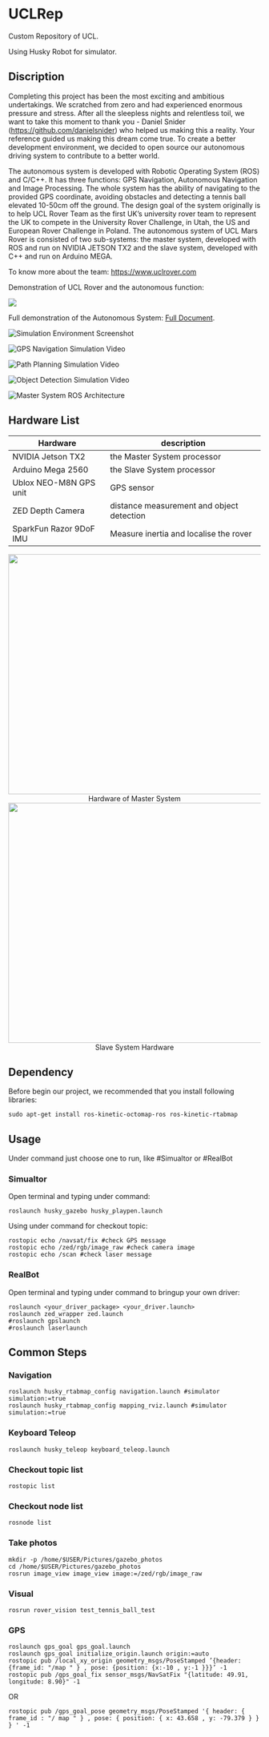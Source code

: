 # UCLRep
Custom Repository of UCL.

Using Husky Robot for simulator.

## Discription

Completing this project has been the most exciting and ambitious undertakings. We scratched from zero and had experienced enormous pressure and stress. After all the sleepless nights and relentless toil, we want to take this moment to thank you - Daniel Snider (https://github.com/danielsnider) who helped us making this a reality. Your reference guided us making this dream come true. To create a better development environment, we decided to open source our autonomous driving system to contribute to a better world.

The autonomous system is developed with Robotic Operating System (ROS) and C/C++. It has three functions: GPS Navigation, Autonomous Navigation and Image Processing. The whole system has the ability of navigating to the provided GPS coordinate, avoiding obstacles and detecting a tennis ball elevated 10-50cm off the ground. The design goal of the system originally is to help UCL Rover Team as the first UK’s university rover team to represent the UK to compete in the University Rover Challenge, in Utah, the US and European Rover Challenge in Poland. The autonomous system of UCL Mars Rover is consisted of two sub-systems: the master system, developed with ROS and run on NVIDIA JETSON TX2 and the slave system, developed with C++ and run on Arduino MEGA.

To know more about the team: https://www.uclrover.com

Demonstration of UCL Rover and the autonomous function:

[![](images/ucl_rover.png)](https://youtu.be/lozCbwh67XY "UCL Rover Promotional Video | European Rover Challenge 2018")

Full demonstration of the Autonomous System: [Full Document](https://github.com/CustRep/UCLRep/blob/master/doc/The%20Autonomous%20System%20Demonstration.pdf).

![](images/simulation_environment.png "Simulation Environment Screenshot")

![](images/gps_navigation_simulation.png "GPS Navigation Simulation Video")

![](images/path_planning_simulation.png "Path Planning Simulation Video")

![](images/object_detection_simulation.png "Object Detection Simulation Video")

![](images/master_system_ros_architecture.png "Master System ROS Architecture")

## Hardware List

| Hardware |  description |
|----------|--------------|
| NVIDIA Jetson TX2 | the Master System processor|
| Arduino Mega 2560 | the Slave System processor |
| Ublox NEO-M8N GPS unit | GPS sensor |
|ZED Depth Camera |distance measurement and object detection |
|SparkFun Razor 9DoF IMU |Measure inertia and localise the rover |

<div align=center><img width="640" height="480" src="images/hardware_of_master_system.png"/>
Hardware of Master System</div>

<div align=center><img width="640" height="480" src="images/slave_system_hardware.png"/>
Slave System Hardware</div>

## Dependency

Before begin our project, we recommended that you install following libraries:
```
sudo apt-get install ros-kinetic-octomap-ros ros-kinetic-rtabmap
```

## Usage

Under command just choose one to run, like #Simualtor or #RealBot
### Simualtor

Open terminal and typing under command:
```
roslaunch husky_gazebo husky_playpen.launch
```

Using under command for checkout topic:
```
rostopic echo /navsat/fix #check GPS message
rostopic echo /zed/rgb/image_raw #check camera image
rostopic echo /scan #check laser message
```
### RealBot

Open terminal and typing under command to bringup your own driver:
```
roslaunch <your_driver_package> <your_driver.launch>
roslaunch zed_wrapper zed.launch
#roslaunch gpslaunch 
#roslaunch laserlaunch
```

## Common Steps

### Navigation
```
roslaunch husky_rtabmap_config navigation.launch #simulator simulation:=true
roslaunch husky_rtabmap_config mapping_rviz.launch #simulator simulation:=true
```

### Keyboard Teleop
```
roslaunch husky_teleop keyboard_teleop.launch
```

### Checkout topic list
```
rostopic list
```

### Checkout node list
```
rosnode list
```

### Take photos
```
mkdir -p /home/$USER/Pictures/gazebo_photos
cd /home/$USER/Pictures/gazebo_photos
rosrun image_view image_view image:=/zed/rgb/image_raw
```
### Visual
```
rosrun rover_vision test_tennis_ball_test
```

### GPS
```
roslaunch gps_goal gps_goal.launch
roslaunch gps_goal initialize_origin.launch origin:=auto
rostopic pub /local_xy_origin geometry_msgs/PoseStamped ’{header: {frame_id: "/map " } , pose: {position: {x:-10 , y:-1 }}}’ -1
rostopic pub /gps_goal_fix sensor_msgs/NavSatFix "{latitude: 49.91, longitude: 8.90}" -1
```
OR
```
rostopic pub /gps_goal_pose geometry_msgs/PoseStamped '{ header: { frame_id : "/ map " } , pose: { position: { x: 43.658 , y: -79.379 } } } ' -1
```
